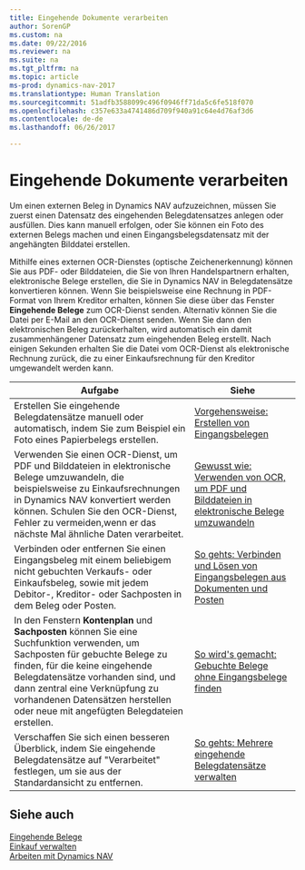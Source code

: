 ```yaml
---
title: Eingehende Dokumente verarbeiten
author: SorenGP
ms.custom: na
ms.date: 09/22/2016
ms.reviewer: na
ms.suite: na
ms.tgt_pltfrm: na
ms.topic: article
ms-prod: dynamics-nav-2017
ms.translationtype: Human Translation
ms.sourcegitcommit: 51adfb3588099c496f0946ff71da5c6fe518f070
ms.openlocfilehash: c357e633a4741486d709f940a91c64e4d76af3d6
ms.contentlocale: de-de
ms.lasthandoff: 06/26/2017

---
```


# <a name="process-incoming-documents"></a>Eingehende Dokumente verarbeiten

Um einen externen Beleg in Dynamics NAV aufzuzeichnen, müssen Sie zuerst einen Datensatz des eingehenden Belegdatensatzes anlegen oder ausfüllen. Dies kann manuell erfolgen, oder Sie können ein Foto des externen Belegs machen und einen Eingangsbelegsdatensatz mit der angehängten Bilddatei erstellen.

Mithilfe eines externen OCR-Dienstes (optische Zeichenerkennung) können Sie aus PDF- oder Bilddateien, die Sie von Ihren Handelspartnern erhalten, elektronische Belege erstellen, die Sie in Dynamics NAV in Belegdatensätze konvertieren können. Wenn Sie beispielsweise eine Rechnung in PDF-Format von Ihrem Kreditor erhalten, können Sie diese über das Fenster **Eingehende Belege** zum OCR-Dienst senden. Alternativ können Sie die Datei per E-Mail an den OCR-Dienst senden. Wenn Sie dann den elektronischen Beleg zurückerhalten, wird automatisch ein damit zusammenhängener Datensatz zum eingehenden Beleg erstellt. Nach einigen Sekunden erhalten Sie die Datei vom OCR-Dienst als elektronische Rechnung zurück, die zu einer Einkaufsrechnung für den Kreditor umgewandelt werden kann.

|Aufgabe     |Siehe                   |
|-------|----------------------|
|Erstellen Sie eingehende Belegdatensätze manuell oder automatisch, indem Sie zum Beispiel ein Foto eines Papierbelegs erstellen.|[Vorgehensweise: Erstellen von Eingangsbelegen](across-how-create-income-document-records.md)|
|Verwenden Sie einen OCR-Dienst, um PDF und Bilddateien in elektronische Belege umzuwandeln, die beispielsweise zu Einkaufsrechnungen in Dynamics NAV konvertiert werden können. Schulen Sie den OCR-Dienst, Fehler zu vermeiden,wenn er das nächste Mal ähnliche Daten verarbeitet.|[Gewusst wie: Verwenden von OCR, um PDF und Bilddateien in elektronische Belege umzuwandeln](across-how-use-ocr-pdf-images-files.md)|
|Verbinden oder entfernen Sie einen Eingangsbeleg mit einem beliebigem nicht gebuchten Verkaufs- oder Einkaufsbeleg, sowie mit jedem Debitor-, Kreditor- oder Sachposten in dem Beleg oder Posten.|[So gehts: Verbinden und Lösen von Eingangsbelegen aus Dokumenten und Posten](across-how-connect-disconnect-income-document-records.md)|
|In den Fenstern **Kontenplan** und **Sachposten** können Sie eine Suchfunktion verwenden, um Sachposten für gebuchte Belege zu finden, für die keine eingehende Belegdatensätze vorhanden sind, und dann zentral eine Verknüpfung zu vorhandenen Datensätzen herstellen oder neue mit angefügten Belegdateien erstellen.|[So wird's gemacht: Gebuchte Belege ohne Eingangsbelege finden](across-how-find-posted-documents-without-income-document-records.md)|
|Verschaffen Sie sich einen besseren Überblick, indem Sie eingehende Belegdatensätze auf "Verarbeitet" festlegen, um sie aus der Standardansicht zu entfernen.|[So gehts: Mehrere eingehende Belegdatensätze verwalten](across-how-manage-many-income-document-records.md)|

## <a name="see-also"></a>Siehe auch  
[Eingehende Belege](across-income-documents.md)  
[Einkauf verwalten](purchasing-manage-purchasing.md)  
[Arbeiten mit Dynamics NAV](ui-work-product.md)

